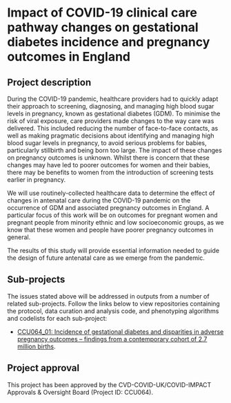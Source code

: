 # Impact of COVID-19 clinical care pathway changes on gestational diabetes incidence and pregnancy outcomes in England

## Project description

During the COVID-19 pandemic, healthcare providers had to quickly adapt their approach to screening, diagnosing, and managing high blood sugar levels in pregnancy, known as gestational diabetes (GDM). To minimise the risk of viral exposure, care providers made changes to the way care was delivered. This included reducing the number of face-to-face contacts, as well as making pragmatic decisions about identifying and managing high blood sugar levels in pregnancy, to avoid serious problems for babies, particularly stillbirth and being born too large. The impact of these changes on pregnancy outcomes is unknown. Whilst there is concern that these changes may have led to poorer outcomes for women and their babies, there may be benefits to women from the introduction of screening tests earlier in pregnancy.

We will use routinely-collected healthcare data to determine the effect of changes in antenatal care during the COVID-19 pandemic on the occurrence of GDM and associated pregnancy outcomes in England. A particular focus of this work will be on outcomes for pregnant women and pregnant people from minority ethnic and low socioeconomic groups, as we know that these women and people have poorer pregnancy outcomes in general.

The results of this study will provide essential information needed to guide the design of future antenatal care as we emerge from the pandemic.

## Sub-projects

The issues stated above will be addressed in outputs from a number of related sub-projects.  Follow the links below to view repositories containing the protocol, data curation and analysis code, and phenotyping algorithms and codelists for each sub-project:

* [CCU064_01: Incidence of gestational diabetes and disparities in adverse pregnancy outcomes – findings from a contemporary cohort of 2.7 million births](https://github.com/BHFDSC/CCU064_01).

## Project approval

This project has been approved by the CVD-COVID-UK/COVID-IMPACT Approvals & Oversight Board (Project ID: CCU064).
